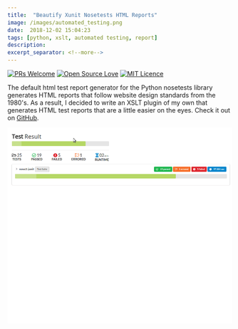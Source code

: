 ```yaml
--- 
title:  "Beautify Xunit Nosetests HTML Reports"
image: /images/automated_testing.png
date:  2018-12-02 15:04:23
tags: [python, xslt, automated testing, report]
description: 
excerpt_separator: <!--more-->
---
```

[![PRs Welcome](https://img.shields.io/badge/PRs-welcome-brightgreen.svg?style=flat-square)](http://makeapullrequest.com)
[![Open Source Love](https://badges.frapsoft.com/os/v2/open-source.svg?v=103)](https://github.com/ellerbrock/open-source-badges/)
[![MIT Licence](https://badges.frapsoft.com/os/mit/mit.svg?v=103)](https://opensource.org/licenses/mit-license.php)

The default html test report generator for the Python nosetests library generates HTML reports that follow website design standards
from the 1980's. As a result, I decided to write an XSLT plugin of my own that generates HTML test reports that are a little easier on
the eyes. Check it out on [GitHub](https://github.com/Zir0-93/xunit-to-html).

<!--more-->

![gif](/images/usage.gif)



